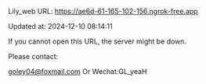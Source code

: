 Lily_web URL: https://ae6d-61-165-102-156.ngrok-free.app

Updated at: 2024-12-10 08:14:11

If you cannot open this URL, the server might be down.

Please contact: 

goley04@foxmail.com Or Wechat:GL_yeaH